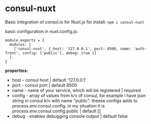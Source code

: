 # consul-nuxt
Basic integration of consul.io for Nuxt.js
for install: `npm i consul-nuxt`

basic configuration in nuxt.config.js:
```
module.exports = {
  modules: [
    ['consul-nuxt', { host: '127.0.0.1', port: 8500, name: 'auth-front', config: ['public'], debug: true }]
  ]
}
```

**properties:** 
  - host - consul host | default '127.0.0.1'
  - port - consul port | default 8500
  - name - name of your service, which will be registered | required
  - config - array of values from k/v of consul, for example i have json string in consul k/v with name "public". theese configs adds to process.env.consul.config. in my situation it is process.env.consul.config.public | default []
  - debug - enables debugging console output | default false
